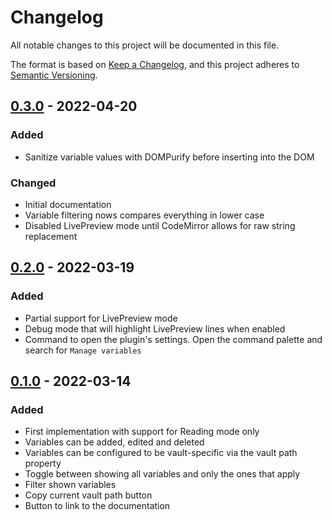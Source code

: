 # Changelog

All notable changes to this project will be documented in this file.

The format is based on [Keep a Changelog](https://keepachangelog.com/en/1.0.0/),
and this project adheres to [Semantic Versioning](https://semver.org/spec/v2.0.0.html).

## [0.3.0] - 2022-04-20
### Added
- Sanitize variable values with DOMPurify before inserting into the DOM
### Changed
- Initial documentation
- Variable filtering nows compares everything in lower case
- Disabled LivePreview mode until CodeMirror allows for raw string replacement

## [0.2.0] - 2022-03-19
### Added
- Partial support for LivePreview mode
- Debug mode that will highlight LivePreview lines when enabled
- Command to open the plugin's settings. Open the command palette and search for `Manage variables`


## [0.1.0] - 2022-03-14
### Added
- First implementation with support for Reading mode only
- Variables can be added, edited and deleted
- Variables can be configured to be vault-specific via the vault path property
- Toggle between showing all variables and only the ones that apply
- Filter shown variables
- Copy current vault path button
- Button to link to the documentation


[0.3.0]: https://github.com/jffaust/obsidian-variables/compare/0.3.0...0.2.0
[0.2.0]: https://github.com/jffaust/obsidian-variables/compare/0.2.0...0.1.0
[0.1.0]: https://github.com/jffaust/obsidian-variables/releases/tag/0.1.0